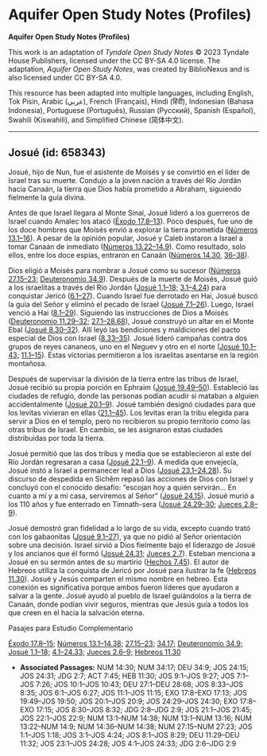 # Aquifer Open Study Notes (Profiles)

**Aquifer Open Study Notes (Profiles)**

This work is an adaptation of *Tyndale Open Study Notes* © 2023 Tyndale House Publishers, licensed under the CC BY\-SA 4\.0 license. The adaptation, *Aquifer Open Study Notes*, was created by BiblioNexus and is also licensed under CC BY\-SA 4\.0\.

This resource has been adapted into multiple languages, including English, Tok Pisin, Arabic (عربي), French (Français), Hindi (हिंदी), Indonesian (Bahasa Indonesia), Portuguese (Português), Russian (Русский), Spanish (Español), Swahili (Kiswahili), and Simplified Chinese (简体中文).



--------------------------------

## Josué (id: 658343)

Josué, hijo de Nun, fue el asistente de Moisés y se convirtió en el líder de Israel tras su muerte. Condujo a la joven nación a través del Río Jordán hacia Canaán, la tierra que Dios había prometido a Abraham, siguiendo fielmente la guía divina.

Antes de que Israel llegara al Monte Sinaí, Josué lideró a los guerreros de Israel cuando Amalec los atacó ([Éxodo 17\.8–13](https://ref.ly/Exod17:8-Exod17:13)). Poco después, fue uno de los doce hombres que Moisés envió a explorar la tierra prometida ([Números 13\.1–16](https://ref.ly/Num13:1-Num13:16)). A pesar de la opinión popular, Josué y Caleb instaron a Israel a tomar Canaán de inmediato ([Números 13\.22–14\.9](https://ref.ly/Num13:22-Num14:9)). Como resultado, solo ellos, entre los doce espías, entraron en Canaán ([Números 14\.30](https://ref.ly/Num14:30), [36–38](https://ref.ly/Num14:36-Num14:38)).

Dios eligió a Moisés para nombrar a Josué como su sucesor ([Números 27\.15–23;](https://ref.ly/Num27:15-Num27:23) [Deuteronomio 34\.9](https://ref.ly/Deut34:9)). Después de la muerte de Moisés, Josué guió a los israelitas a través del Río Jordán ([Josué 1\.1–18;](https://ref.ly/Josh1:1-Josh1:18) [3\.1–4\.24](https://ref.ly/Josh3:1-Josh4:24)) para conquistar Jericó ([6\.1–27](https://ref.ly/Josh6:1-Josh6:27)). Cuando Israel fue derrotado en Hai, Josué buscó la guía del Señor y eliminó el pecado de Israel ([Josué 7\.1–26](https://ref.ly/Josh7:1-Josh7:26)). Luego, Israel venció a Hai ([8\.1–29](https://ref.ly/Josh8:1-Josh8:29)). Siguiendo las instrucciones de Dios a Moisés ([Deuteronomio 11\.29–32;](https://ref.ly/Deut11:29-Deut11:32) [27\.1–28\.68](https://ref.ly/Deut27:1-Deut28:68)), Josué construyó un altar en el Monte Ebal ([Josué 8\.30–32](https://ref.ly/Josh8:30-Josh8:32)). Allí leyó las bendiciones y maldiciones del pacto especial de Dios con Israel ([8\.33–35](https://ref.ly/Josh8:33-Josh8:35)). Josué lideró campañas contra dos grupos de reyes cananeos, uno en el Neguev y otro en el norte ([Josué 10\.1–43;](https://ref.ly/Josh10:1-Josh10:43) [11\.1–15](https://ref.ly/Josh11:1-Josh11:15)). Estas victorias permitieron a los israelitas asentarse en la región montañosa.

Después de supervisar la división de la tierra entre las tribus de Israel, Josué recibió su propia porción en Ephraim ([Josué 19\.49–50](https://ref.ly/Josh19:49-Josh19:50)). Estableció las ciudades de refugio, donde las personas podían acudir si mataban a alguien accidentalmente ([Josué 20\.1–9](https://ref.ly/Josh20:1-Josh20:9)). Josué también designó ciudades para que los levitas vivieran en ellas ([21\.1–45](https://ref.ly/Josh21:1-Josh21:45)). Los levitas eran la tribu elegida para servir a Dios en el templo, pero no recibieron su propio territorio como las otras tribus de Israel. En cambio, se les asignaron estas ciudades distribuidas por toda la tierra.

Josué permitió que las dos tribus y media que se establecieron al este del Río Jordán regresaran a casa ([Josué 22\.1–9](https://ref.ly/Josh22:1-Josh22:9)). A medida que envejecía, Josué instó a Israel a permanecer leal a Dios ([Josué 23\.1–24\.28](https://ref.ly/Josh23:1-Josh24:28)). Su discurso de despedida en Sichêm repasó las acciones de Dios con Israel y concluyó con el conocido desafío: “escojan hoy a quién servirán... En cuanto a mí y a mi casa, serviremos al Señor” ([Josué 24\.15](https://ref.ly/Josh24:15)). Josué murió a los 110 años y fue enterrado en Timnath\-sera ([Josué 24\.29–30](https://ref.ly/Josh24:29-Josh24:30); [Jueces 2\.8–9](https://ref.ly/Judg2:8-Judg2:9)).

Josué demostró gran fidelidad a lo largo de su vida, excepto cuando trató con los gabaonitas ([Josué 9\.1–27](https://ref.ly/Josh9:1-Josh9:27)), ya que no pidió al Señor orientación sobre una decisión. Israel sirvió a Dios fielmente bajo el liderazgo de Josué y los ancianos que él formó ([Josué 24\.31;](https://ref.ly/Josh24:31) [Jueces 2\.7](https://ref.ly/Judg2:7)). Esteban menciona a Josué en su sermón antes de su martirio ([Hechos 7\.45](https://ref.ly/Acts7:45)). El autor de Hebreos utiliza la conquista de Jericó por Josué para ilustrar la fe ([Hebreos 11\.30](https://ref.ly/Heb11:30)). Josué y Jesús comparten el mismo nombre en hebreo. Esta conexión es significativa porque ambos fueron líderes que ayudaron a salvar a la gente. Josué ayudó al pueblo de Israel guiándolos a la tierra de Canaán, donde podían vivir seguros, mientras que Jesús guía a todos los que creen en él hacia la salvación eterna.

Pasajes para Estudio Complementario

[Éxodo 17\.8–15;](https://ref.ly/Exod17:8-Exod17:15) [Números 13\.1–14\.38;](https://ref.ly/Num13:1-Num14:38) [27\.15–23;](https://ref.ly/Num27:15-Num27:23) [34\.17;](https://ref.ly/Num34:17) [Deuteronomio 34\.9;](https://ref.ly/Deut34:9) [Josué 1\.1–18;](https://ref.ly/Josh1:1-Josh1:18) [4\.1–24\.33;](https://ref.ly/Josh4:1-Josh24:33) [Jueces 2\.6–9;](https://ref.ly/Judg2:6-Judg2:9) [Hebreos 11\.30](https://ref.ly/Heb11:30)

* **Associated Passages:** NUM 14:30; NUM 34:17; DEU 34:9; JOS 24:15; JOS 24:31; JDG 2:7; ACT 7:45; HEB 11:30; JOS 9:1–JOS 9:27; JOS 7:1–JOS 7:26; JOS 10:1–JOS 10:43; DEU 27:1–DEU 28:68; JOS 8:33–JOS 8:35; JOS 6:1–JOS 6:27; JOS 11:1–JOS 11:15; EXO 17:8–EXO 17:13; JOS 19:49–JOS 19:50; JOS 20:1–JOS 20:9; JOS 24:29–JOS 24:30; EXO 17:8–EXO 17:15; JOS 8:30–JOS 8:32; JDG 2:8–JDG 2:9; JOS 21:1–JOS 21:45; JOS 22:1–JOS 22:9; NUM 13:1–NUM 14:38; NUM 13:1–NUM 13:16; NUM 13:22–NUM 14:9; NUM 14:36–NUM 14:38; NUM 27:15–NUM 27:23; JOS 1:1–JOS 1:18; JOS 3:1–JOS 4:24; JOS 8:1–JOS 8:29; DEU 11:29–DEU 11:32; JOS 23:1–JOS 24:28; JOS 4:1–JOS 24:33; JDG 2:6–JDG 2:9

